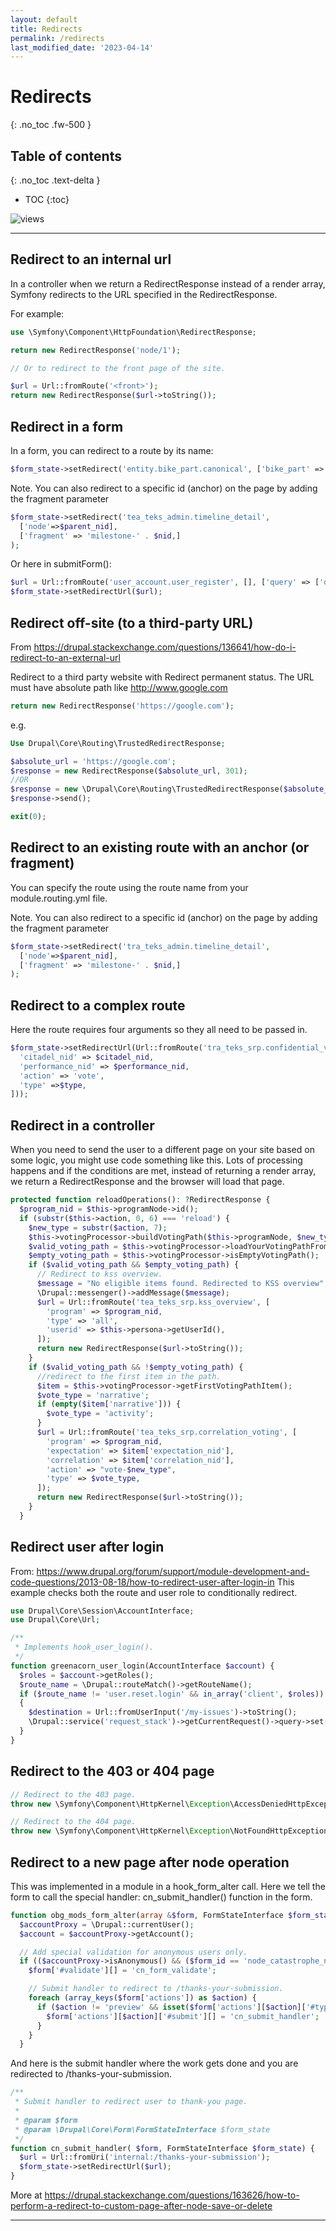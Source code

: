 ```yaml
---
layout: default
title: Redirects
permalink: /redirects
last_modified_date: '2023-04-14'
---
```


# Redirects
{: .no_toc .fw-500 }

## Table of contents
{: .no_toc .text-delta }

- TOC
{:toc}

![views](https://api.visitor.plantree.me/visitor-badge/pv?label=views&color=informational&namespace=d9book&key=redirects.md)

---

## Redirect to an internal url

In a controller when we return a RedirectResponse instead of a render
array, Symfony redirects to the URL specified in the RedirectResponse.

For example:

```php
use \Symfony\Component\HttpFoundation\RedirectResponse;

return new RedirectResponse('node/1');

// Or to redirect to the front page of the site.

$url = Url::fromRoute('<front>');
return new RedirectResponse($url->toString());
```
## Redirect in a form

In a form, you can redirect to a route by its name:

```php
$form_state->setRedirect('entity.bike_part.canonical', ['bike_part' => $entity->id()]);
```

Note. You can also redirect to a specific id (anchor) on the page by
adding the fragment parameter

```php
$form_state->setRedirect('tea_teks_admin.timeline_detail', 
  ['node'=>$parent_nid], 
  ['fragment' => 'milestone-' . $nid,]
);
```

Or here in submitForm():

```php
$url = Url::fromRoute('user_account.user_register', [], ['query' => ['destination' => $shippingUrl]]);
$form_state->setRedirectUrl($url);
```

## Redirect off-site (to a third-party URL)

From
<https://drupal.stackexchange.com/questions/136641/how-do-i-redirect-to-an-external-url>

Redirect to a third party website with Redirect permanent status. The
URL must have absolute path like <http://www.google.com>

```php
return new RedirectResponse('https://google.com');
```

e.g.

```php
Use Drupal\Core\Routing\TrustedRedirectResponse;

$absolute_url = 'https://google.com';
$response = new RedirectResponse($absolute_url, 301);
//OR
$response = new \Drupal\Core\Routing\TrustedRedirectResponse($absolute_url, 301);
$response->send();

exit(0);
```

## Redirect to an existing route with an anchor (or fragment)

You can specify the route using the route name from your
module.routing.yml file.

Note. You can also redirect to a specific id (anchor) on the page by
adding the fragment parameter

```php
$form_state->setRedirect('tra_teks_admin.timeline_detail', 
  ['node'=>$parent_nid], 
  ['fragment' => 'milestone-' . $nid,]
);
```

## Redirect to a complex route

Here the route requires four arguments so they all need to be passed in.

```php
$form_state->setRedirectUrl(Url::fromRoute('tra_teks_srp.confidential_voting', [
  'citadel_nid' => $citadel_nid,
  'performance_nid' => $performance_nid,
  'action' => 'vote',
  'type' =>$type,
]));
```

## Redirect in a controller

When you need to send the user to a different page on your site based on some logic, you might use code something like this. Lots of processing happens and if the conditions are met, instead of returning a render array, we return a RedirectResponse and the browser will load that page.

```php
protected function reloadOperations(): ?RedirectResponse {
  $program_nid = $this->programNode->id();
  if (substr($this->action, 0, 6) === 'reload') {
    $new_type = substr($action, 7);
    $this->votingProcessor->buildVotingPath($this->programNode, $new_type);
    $valid_voting_path = $this->votingProcessor->loadYourVotingPathFromTempStore($program_nid);
    $empty_voting_path = $this->votingProcessor->isEmptyVotingPath();
    if ($valid_voting_path && $empty_voting_path) {
      // Redirect to kss overview.
      $message = "No eligible items found. Redirected to KSS overview";
      \Drupal::messenger()->addMessage($message);
      $url = Url::fromRoute('tea_teks_srp.kss_overview', [
        'program' => $program_nid,
        'type' => 'all',
        'userid' => $this->persona->getUserId(),
      ]);
      return new RedirectResponse($url->toString());
    }
    if ($valid_voting_path && !$empty_voting_path) {
      //redirect to the first item in the path.
      $item = $this->votingProcessor->getFirstVotingPathItem();
      $vote_type = 'narrative';
      if (empty($item['narrative'])) {
        $vote_type = 'activity';
      }
      $url = Url::fromRoute('tea_teks_srp.correlation_voting', [
        'program' => $program_nid,
        'expectation' => $item['expectation_nid'],
        'correlation' => $item['correlation_nid'],
        'action' => "vote-$new_type",
        'type' => $vote_type,
      ]);
      return new RedirectResponse($url->toString());
    }
  }
```

## Redirect user after login

From:
<https://www.drupal.org/forum/support/module-development-and-code-questions/2013-08-18/how-to-redirect-user-after-login-in>
This example checks both the route and user role to conditionally
redirect.

```php
use Drupal\Core\Session\AccountInterface;
use Drupal\Core\Url;

/**
 * Implements hook_user_login().
 */
function greenacorn_user_login(AccountInterface $account) {
  $roles = $account->getRoles();
  $route_name = \Drupal::routeMatch()->getRouteName();
  if ($route_name != 'user.reset.login' && in_array('client', $roles)) 
  {
    $destination = Url::fromUserInput('/my-issues')->toString();
    \Drupal::service('request_stack')->getCurrentRequest()->query->set('destination', $destination);
  }
}
```

## Redirect to the 403 or 404 page

```php
// Redirect to the 403 page.
throw new \Symfony\Component\HttpKernel\Exception\AccessDeniedHttpException();

// Redirect to the 404 page.
throw new \Symfony\Component\HttpKernel\Exception\NotFoundHttpException();
```

## Redirect to a new page after node operation

This was implemented in a module in a hook_form_alter call. Here we tell the form to call the special handler: cn_submit_handler() function in the form.

```php
function obg_mods_form_alter(array &$form, FormStateInterface $form_state, $form_id) {
  $accountProxy = \Drupal::currentUser();
  $account = $accountProxy->getAccount();

  // Add special validation for anonymous users only.
  if (($accountProxy->isAnonymous() && ($form_id == 'node_catastrophe_notice_form'))) {
    $form['#validate'][] = 'cn_form_validate';

    // Submit handler to redirect to /thanks-your-submission.
    foreach (array_keys($form['actions']) as $action) {
      if ($action != 'preview' && isset($form['actions'][$action]['#type']) && $form['actions'][$action]['#type'] === 'submit') {
        $form['actions'][$action]['#submit'][] = 'cn_submit_handler';
      }
    }
  }
```

And here is the submit handler where the work gets done and you are redirected to /thanks-your-submission.

```php
/**
 * Submit handler to redirect user to thank-you page.
 *
 * @param $form
 * @param \Drupal\Core\Form\FormStateInterface $form_state
 */
function cn_submit_handler( $form, FormStateInterface $form_state) {
  $url = Url::fromUri('internal:/thanks-your-submission');
  $form_state->setRedirectUrl($url);
}
```

More at <https://drupal.stackexchange.com/questions/163626/how-to-perform-a-redirect-to-custom-page-after-node-save-or-delete>

---

<script src="https://giscus.app/client.js"
        data-repo="selwynpolit/d9book"
        data-repo-id="MDEwOlJlcG9zaXRvcnkzMjUxNTQ1Nzg="
        data-category="Q&A"
        data-category-id="MDE4OkRpc2N1c3Npb25DYXRlZ29yeTMyMjY2NDE4"
        data-mapping="title"
        data-strict="0"
        data-reactions-enabled="1"
        data-emit-metadata="0"
        data-input-position="bottom"
        data-theme="preferred_color_scheme"
        data-lang="en"
        crossorigin="anonymous"
        async>
</script>

